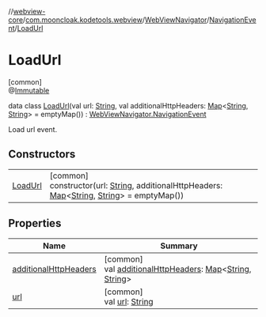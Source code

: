 //[webview-core](../../../../../index.md)/[com.mooncloak.kodetools.webview](../../../index.md)/[WebViewNavigator](../../index.md)/[NavigationEvent](../index.md)/[LoadUrl](index.md)

# LoadUrl

[common]\
@[Immutable](https://developer.android.com/reference/kotlin/androidx/compose/runtime/Immutable.html)

data class [LoadUrl](index.md)(val url: [String](https://kotlinlang.org/api/latest/jvm/stdlib/kotlin/-string/index.html), val additionalHttpHeaders: [Map](https://kotlinlang.org/api/latest/jvm/stdlib/kotlin.collections/-map/index.html)&lt;[String](https://kotlinlang.org/api/latest/jvm/stdlib/kotlin/-string/index.html), [String](https://kotlinlang.org/api/latest/jvm/stdlib/kotlin/-string/index.html)&gt; = emptyMap()) : [WebViewNavigator.NavigationEvent](../index.md)

Load url event.

## Constructors

| | |
|---|---|
| [LoadUrl](-load-url.md) | [common]<br>constructor(url: [String](https://kotlinlang.org/api/latest/jvm/stdlib/kotlin/-string/index.html), additionalHttpHeaders: [Map](https://kotlinlang.org/api/latest/jvm/stdlib/kotlin.collections/-map/index.html)&lt;[String](https://kotlinlang.org/api/latest/jvm/stdlib/kotlin/-string/index.html), [String](https://kotlinlang.org/api/latest/jvm/stdlib/kotlin/-string/index.html)&gt; = emptyMap()) |

## Properties

| Name | Summary |
|---|---|
| [additionalHttpHeaders](additional-http-headers.md) | [common]<br>val [additionalHttpHeaders](additional-http-headers.md): [Map](https://kotlinlang.org/api/latest/jvm/stdlib/kotlin.collections/-map/index.html)&lt;[String](https://kotlinlang.org/api/latest/jvm/stdlib/kotlin/-string/index.html), [String](https://kotlinlang.org/api/latest/jvm/stdlib/kotlin/-string/index.html)&gt; |
| [url](url.md) | [common]<br>val [url](url.md): [String](https://kotlinlang.org/api/latest/jvm/stdlib/kotlin/-string/index.html) |
